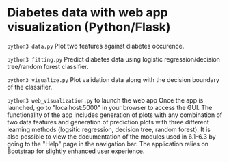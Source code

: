 # Diabetes data with web app visualization (Python/Flask)

`python3 data.py`
Plot two features against diabetes occurence.

`python3 fitting.py`
Predict diabetes data using logistic regression/decision tree/random forest classifier.

`python3 visualize.py`
Plot validation data along with the decision boundary of the classifier.

`python3 web_visualization.py` to launch the web app
Once the app is launched, go to "localhost:5000" in your browser to access the GUI.
The functionality of the app includes generation of plots with any combination of two data features and
generation of prediction plots with three different learning methods (logsitic regression, decision tree, random forest). It is also possible to view the documentation of the modules used in 6.1-6.3 by going to the "Help" page in the navigation bar. The application relies on Bootstrap for slightly enhanced user experience.
